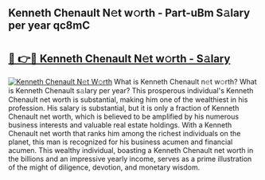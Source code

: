 ## Kenneth Chenault N𝚎t w𝚘rth - Part-uBm S𝚊lary per year qc8mC

# <h2><a href="http://gc2bt5z.nevu.top/?p=Kenneth+Chenault">🔗 👉🔴 Kenneth Chenault N𝚎t w𝚘rth - S𝚊lary</a></h2>

[![Kenneth Chenault N𝚎t W𝚘rth](https://i.imgur.com/Oavwk0R.jpeg)](http://gc2bt5z.nevu.top/?p=Kenneth+Chenault)
What is Kenneth Chenault n𝚎t w𝚘rth? What is Kenneth Chenault s𝚊lary per year?
This prosperous individual's Kenneth Chenault net worth is substantial, making him one of the wealthiest in his profession. His salary is substantial, but it is only a fraction of Kenneth Chenault net worth, which is believed to be amplified by his numerous business interests and valuable real estate holdings. With a Kenneth Chenault net worth that ranks him among the richest individuals on the planet, this man is recognized for his business acumen and financial acumen. This wealthy individual, boasting a Kenneth Chenault net worth in the billions and an impressive yearly income, serves as a prime illustration of the might of diligence, devotion, and monetary wisdom.
